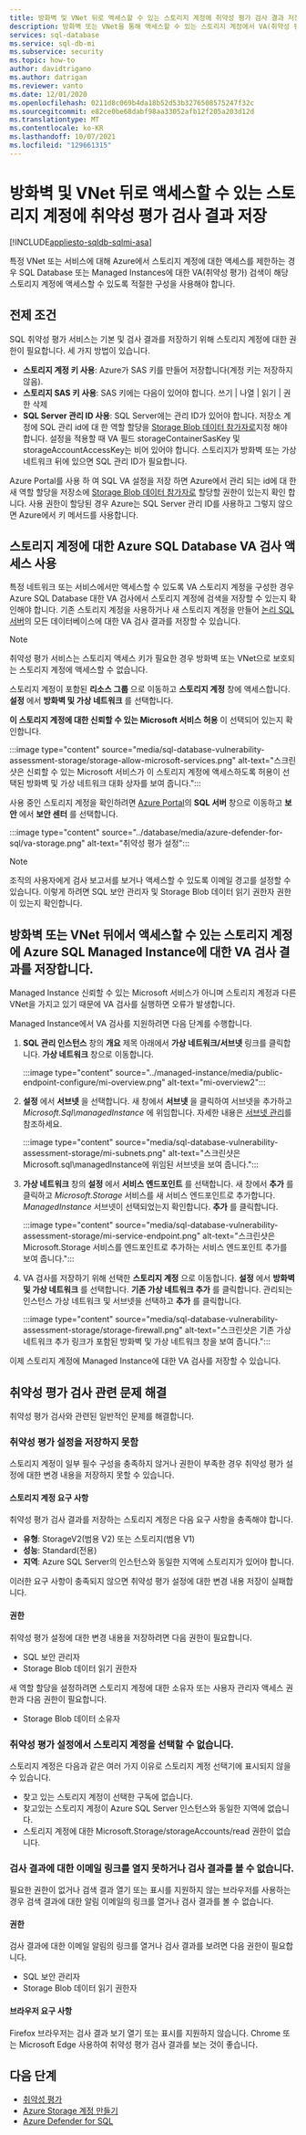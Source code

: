 ```yaml
---
title: 방화벽 및 VNet 뒤로 액세스할 수 있는 스토리지 계정에 취약성 평가 검사 결과 저장
description: 방화벽 또는 VNet을 통해 액세스할 수 있는 스토리지 계정에서 VA(취약성 평가) 검색을 저장하는 방법에 대한 지침을 제공합니다.
services: sql-database
ms.service: sql-db-mi
ms.subservice: security
ms.topic: how-to
author: davidtrigano
ms.author: datrigan
ms.reviewer: vanto
ms.date: 12/01/2020
ms.openlocfilehash: 0211d8c069b4da18b52d53b3276508575247f32c
ms.sourcegitcommit: e82ce0be68dabf98aa33052afb12f205a203d12d
ms.translationtype: MT
ms.contentlocale: ko-KR
ms.lasthandoff: 10/07/2021
ms.locfileid: "129661315"
---
```

# <a name="store-vulnerability-assessment-scan-results-in-a-storage-account-accessible-behind-firewalls-and-vnets"></a>방화벽 및 VNet 뒤로 액세스할 수 있는 스토리지 계정에 취약성 평가 검사 결과 저장
[!INCLUDE[appliesto-sqldb-sqlmi-asa](../includes/appliesto-sqldb-sqlmi-asa.md)]

특정 VNet 또는 서비스에 대해 Azure에서 스토리지 계정에 대한 액세스를 제한하는 경우 SQL Database 또는 Managed Instances에 대한 VA(취약성 평가) 검색이 해당 스토리지 계정에 액세스할 수 있도록 적절한 구성을 사용해야 합니다.

## <a name="prerequisites"></a>전제 조건

SQL 취약성 평가 서비스는 기본 및 검사 결과를 저장하기 위해 스토리지 계정에 대한 권한이 필요합니다.  세 가지 방법이 있습니다. 
- **스토리지 계정 키 사용**: Azure가 SAS 키를 만들어 저장합니다(계정 키는 저장하지 않음).
- **스토리지 SAS 키 사용**: SAS 키에는 다음이 있어야 합니다. 쓰기 | 나열 | 읽기 | 권한 삭제
- **SQL Server 관리 ID 사용**: SQL Server에는 관리 ID가 있어야 합니다. 저장소 계정에 SQL 관리 id에 대 한 역할 할당을 [Storage Blob 데이터 참가자로](../../role-based-access-control/built-in-roles.md#storage-blob-data-contributor)지정 해야 합니다. 설정을 적용할 때 VA 필드 storageContainerSasKey 및 storageAccountAccessKey는 비어 있어야 합니다. 스토리지가 방화벽 또는 가상 네트워크 뒤에 있으면 SQL 관리 ID가 필요합니다. 

Azure Portal를 사용 하 여 SQL VA 설정을 저장 하면 Azure에서 관리 되는 id에 대 한 새 역할 할당을 저장소에 [Storage Blob 데이터 참가자로](../../role-based-access-control/built-in-roles.md#storage-blob-data-contributor) 할당할 권한이 있는지 확인 합니다. 사용 권한이 할당된 경우 Azure는 SQL Server 관리 ID를 사용하고 그렇지 않으면 Azure에서 키 메서드를 사용합니다. 

## <a name="enable-azure-sql-database-va-scanning-access-to-the-storage-account"></a>스토리지 계정에 대한 Azure SQL Database VA 검사 액세스 사용

특정 네트워크 또는 서비스에서만 액세스할 수 있도록 VA 스토리지 계정을 구성한 경우 Azure SQL Database 대한 VA 검사에서 스토리지 계정에 검색을 저장할 수 있는지 확인해야 합니다. 기존 스토리지 계정을 사용하거나 새 스토리지 계정을 만들어 [논리 SQL 서버](logical-servers.md)의 모든 데이터베이스에 대한 VA 검사 결과를 저장할 수 있습니다.

> [!NOTE]
> 취약성 평가 서비스는 스토리지 액세스 키가 필요한 경우 방화벽 또는 VNet으로 보호되는 스토리지 계정에 액세스할 수 없습니다.

스토리지 계정이 포함된 **리소스 그룹** 으로 이동하고 **스토리지 계정** 창에 액세스합니다. **설정** 에서 **방화벽 및 가상 네트워크** 를 선택합니다.

**이 스토리지 계정에 대한 신뢰할 수 있는 Microsoft 서비스 허용** 이 선택되어 있는지 확인합니다.

:::image type="content" source="media/sql-database-vulnerability-assessment-storage/storage-allow-microsoft-services.png" alt-text="스크린샷은 신뢰할 수 있는 Microsoft 서비스가 이 스토리지 계정에 액세스하도록 허용이 선택된 방화벽 및 가상 네트워크 대화 상자를 보여 줍니다.":::

사용 중인 스토리지 계정을 확인하려면 [Azure Portal](https://portal.azure.com)의 **SQL 서버** 창으로 이동하고 **보안** 에서 **보안 센터** 를 선택합니다.

:::image type="content" source="../database/media/azure-defender-for-sql/va-storage.png" alt-text="취약성 평가 설정":::

> [!NOTE]
> 조직의 사용자에게 검사 보고서를 보거나 액세스할 수 있도록 이메일 경고를 설정할 수 있습니다. 이렇게 하려면 SQL 보안 관리자 및 Storage Blob 데이터 읽기 권한자 권한이 있는지 확인합니다.

## <a name="store-va-scan-results-for-azure-sql-managed-instance-in-a-storage-account-that-can-be-accessed-behind-a-firewall-or-vnet"></a>방화벽 또는 VNet 뒤에서 액세스할 수 있는 스토리지 계정에 Azure SQL Managed Instance에 대한 VA 검사 결과를 저장합니다.

Managed Instance 신뢰할 수 있는 Microsoft 서비스가 아니며 스토리지 계정과 다른 VNet을 가지고 있기 때문에 VA 검사를 실행하면 오류가 발생합니다.

Managed Instance에서 VA 검사를 지원하려면 다음 단계를 수행합니다.

1. **SQL 관리 인스턴스** 창의 **개요** 제목 아래에서 **가상 네트워크/서브넷** 링크를 클릭합니다. **가상 네트워크** 창으로 이동합니다.

   :::image type="content" source="../managed-instance/media/public-endpoint-configure/mi-overview.png" alt-text="mi-overview2":::

1. **설정** 에서 **서브넷** 을 선택합니다. 새 창에서 **서브넷** 을 클릭하여 서브넷을 추가하고 *Microsoft.Sql\managedInstance* 에 위임합니다. 자세한 내용은 [서브넷 관리](../../virtual-network/virtual-network-manage-subnet.md)를 참조하세요.

   :::image type="content" source="media/sql-database-vulnerability-assessment-storage/mi-subnets.png" alt-text="스크린샷은 Microsoft.sql\managedInstance에 위임된 서브넷을 보여 줍니다.":::

1. **가상 네트워크** 창의 **설정** 에서 **서비스 엔드포인트** 를 선택합니다. 새 창에서 **추가** 를 클릭하고 *Microsoft.Storage* 서비스를 새 서비스 엔드포인트로 추가합니다. *ManagedInstance* 서브넷이 선택되었는지 확인합니다. **추가** 를 클릭합니다.

   :::image type="content" source="media/sql-database-vulnerability-assessment-storage/mi-service-endpoint.png" alt-text="스크린샷은 Microsoft.Storage 서비스를 엔드포인트로 추가하는 서비스 엔드포인트 추가를 보여 줍니다.":::

1. VA 검사를 저장하기 위해 선택한 **스토리지 계정** 으로 이동합니다. **설정** 에서 **방화벽 및 가상 네트워크** 를 선택합니다. **기존 가상 네트워크 추가** 를 클릭합니다. 관리되는 인스턴스 가상 네트워크 및 서브넷을 선택하고 **추가** 를 클릭합니다.

   :::image type="content" source="media/sql-database-vulnerability-assessment-storage/storage-firewall.png" alt-text="스크린샷은 기존 가상 네트워크 추가 링크가 포함된 방화벽 및 가상 네트워크 창을 보여 줍니다.":::

이제 스토리지 계정에 Managed Instance에 대한 VA 검사를 저장할 수 있습니다.

## <a name="troubleshoot-vulnerability-assessment-scan-related-issues"></a>취약성 평가 검사 관련 문제 해결 

취약성 평가 검사와 관련된 일반적인 문제를 해결합니다.

### <a name="failure-to-save-vulnerability-assessment-settings"></a>취약성 평가 설정을 저장하지 못함

스토리지 계정이 일부 필수 구성을 충족하지 않거나 권한이 부족한 경우 취약성 평가 설정에 대한 변경 내용을 저장하지 못할 수 있습니다.

#### <a name="storage-account-requirements"></a>스토리지 계정 요구 사항

취약성 평가 검사 결과를 저장하는 스토리지 계정은 다음 요구 사항을 충족해야 합니다.

- **유형**: StorageV2(범용 V2) 또는 스토리지(범용 V1)
- **성능**: Standard(전용)
- **지역**: Azure SQL Server의 인스턴스와 동일한 지역에 스토리지가 있어야 합니다.

이러한 요구 사항이 충족되지 않으면 취약성 평가 설정에 대한 변경 내용 저장이 실패합니다.

#### <a name="permissions"></a>권한 

취약성 평가 설정에 대한 변경 내용을 저장하려면 다음 권한이 필요합니다.

- SQL 보안 관리자
- Storage Blob 데이터 읽기 권한자

새 역할 할당을 설정하려면 스토리지 계정에 대한 소유자 또는 사용자 관리자 액세스 권한과 다음 권한이 필요합니다.

- Storage Blob 데이터 소유자

### <a name="storage-account-isnt-visible-for-selection-in-vulnerability-assessment-settings"></a>취약성 평가 설정에서 스토리지 계정을 선택할 수 없습니다.

스토리지 계정은 다음과 같은 여러 가지 이유로 스토리지 계정 선택기에 표시되지 않을 수 있습니다.

- 찾고 있는 스토리지 계정이 선택한 구독에 없습니다.
- 찾고있는 스토리지 계정이 Azure SQL Server 인스턴스와 동일한 지역에 없습니다.
- 스토리지 계정에 대한 Microsoft.Storage/storageAccounts/read 권한이 없습니다.

### <a name="failure-to-open-an-email-link-for-scan-results-or-cant-view-scan-results"></a>검사 결과에 대한 이메일 링크를 열지 못하거나 검사 결과를 볼 수 없습니다.

필요한 권한이 없거나 검색 결과 열기 또는 표시를 지원하지 않는 브라우저를 사용하는 경우 검색 결과에 대한 알림 이메일의 링크를 열거나 검사 결과를 볼 수 없습니다.

#### <a name="permissions"></a>권한

검사 결과에 대한 이메일 알림의 링크를 열거나 검사 결과를 보려면 다음 권한이 필요합니다.

- SQL 보안 관리자
- Storage Blob 데이터 읽기 권한자

#### <a name="browser-requirements"></a>브라우저 요구 사항

Firefox 브라우저는 검사 결과 보기 열기 또는 표시를 지원하지 않습니다. Chrome 또는 Microsoft Edge 사용하여 취약성 평가 검사 결과를 보는 것이 좋습니다.

## <a name="next-steps"></a>다음 단계

- [취약성 평가](sql-vulnerability-assessment.md)
- [Azure Storage 계정 만들기](../../storage/common/storage-account-create.md)
- [Azure Defender for SQL](azure-defender-for-sql.md)
